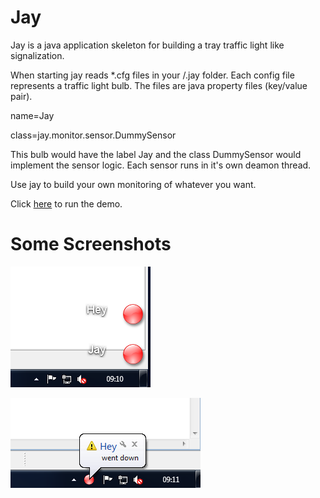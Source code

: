 Jay
==========


Jay is a java application skeleton for building a tray traffic light like signalization.


When starting jay reads *.cfg files in your <homedir>/.jay folder. Each config file represents a traffic light bulb. The files are java property files (key/value pair). 

name=Jay

class=jay.monitor.sensor.DummySensor

This bulb would have the label Jay and the class DummySensor would implement the sensor logic. Each sensor runs in it's own deamon thread.

Use jay to build your own monitoring of whatever you want.

Click [here](http://baloise.github.io/jay/jnlp/jay.jnlp) to run the demo.

Some Screenshots
==========

![Traffic light](screenshots/jaylights.PNG)

![Jay message](screenshots/jaytray.PNG)
